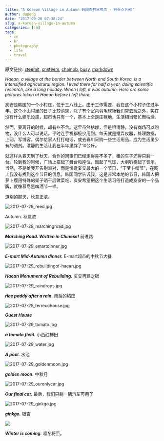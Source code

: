 ```yaml
---
title: "A Korean Village in Autumn 韩国农村秋意浓 - 谷哥点名#8"
author: dapeng
date: "2017-09-20 07:38:24"
slug: a-korean-village-in-autumn
categories: [cn]
tags: 
  - cn
  - kr
  - photography
  - life
  - travel
---
```


原文链接: [steemit](https://steemit.com/cn/@dapeng/a-korean-village-in-autumn), [cnsteem](https://cnsteem.com/cn/@dapeng/a-korean-village-in-autumn), [chainbb](https://chainbb.com/cn/@dapeng/a-korean-village-in-autumn), [busy](https://busy.org/cn/@dapeng/a-korean-village-in-autumn), [markdown](https://raw.githubusercontent.com/pzhaonet/steem_mirror/master/content/post/a-korean-village-in-autumn.md)

*Haean, a village at the border between North and South Korea, is a intensified agricultural region. I lived there for half a year, doing scientific research, like a long holiday. When I left, it was autumn. Here are some pictures taken at Haean before I left there.*


亥安是韩国的一个小村庄，位于三八线上。由于工作需要，我在这个小村子住过半年。这个小山村里的日子比较清淡，除了有个室内羽毛球场我们常去玩之外，实在没有什么娱乐设施，超市也只有一个，基本上全是庄稼地，生活相当繁忙而枯燥。


然而，要离开的时候，却有些不舍。这里虽然枯燥，但是很清静，没有商场可以购物，没什么人可以说话，平时连手机都极少用到。每天就是摆弄仪器，处理数据，上网，写博客。偶尔给家人打打电话，或去春川采购一些生活用品，成为生活里少有的调剂。清静的生活让我在半年里胖了10公斤。


就这样从春天到了秋天，合作的同事们已经走得差不多了，租的车子还得只剩一台。轮到我的时候，广场上搭起了舞台和座位，飘起了气球，大喇叭奏起了音乐。当然，不是给我开告别派对，而是恰逢亥安最大的一个节日，“干萝卜缨节”，在网上我没有找到这个节日的信息。韩国同学告诉我，这是非常本地的节日，韩国人把萝卜缨用特殊的架子晒干后做菜吃，亥安希望把这个生活习俗打造成亥安的一个品牌，就像慕尼黑啤酒节一样。


道别的那天，秋意正浓。



![2017-07-29_reed.jpg](https://steemitimages.com/DQma4xfycpAKNQjroZ5dNM7PjSR4rNrsaGUJwYbZrZtHYxo/2017-07-29_reed.jpg)


Autumn. 秋意浓 





![2017-07-29_marchingroad.jpg](https://steemitimages.com/DQmcLVje9NBGXX94d4J5q6JfD58Hds31oZoP2rL3MT4fxzt/2017-07-29_marchingroad.jpg)


***Marching Road. Written in Chinese!*** 前进路



![2017-07-29_emartdinner.jpg](https://steemitimages.com/DQmQBS3nk2L7mLLwzz1AKun2CAniHpb24YNPnV5JT4LHYju/2017-07-29_emartdinner.jpg)


 ***E-mart Mid-Autumn dinner.*** E-mart超市的中秋节大餐





![2017-07-29_rebuildingof-haean.jpg](https://steemitimages.com/DQmPqk3x1rSUpz1GJadtHmcvXjemc1D1Y8oRcjyVUED12Tv/2017-07-29_rebuildingof-haean.jpg)


***Haean Monument of Rebuilding.*** 亥安再建之碑





![2017-07-29_raindrops.jpg](https://steemitimages.com/DQmQ4aBUgwrodJ7vC8RQQ8jk6bmcTcrZbTHJsYF42i3xDfR/2017-07-29_raindrops.jpg)


***rice paddy after a rain.*** 雨后的稻田



![2017-07-29_terrecohouse.jpg](https://steemitimages.com/DQmdNpuFV2zzUhhJoZnmZVJiZLrZZYNCbe19gtfoQFxVSQ2/2017-07-29_terrecohouse.jpg)


***Guest House***





![2017-07-29_tomato.jpg](https://steemitimages.com/DQmbijDTGiDDXru8Y35D5jMEqw6LyEkVNtKv95A8t3QNmLT/2017-07-29_tomato.jpg)


***a tomato field.*** 小西红柿田





![2017-07-29_water.jpg](https://steemitimages.com/DQmNc3k5gKgoLhsa72ahaRqMJg2VAtrTgHpxk7eqjHybCZV/2017-07-29_water.jpg)


***A pool.*** 水池



![2017-07-29_goldenmoon.jpg](https://steemitimages.com/DQmddTSM9D5WM7R8oGoB52qjayehwsg35ceJBnUz2rH31zd/2017-07-29_goldenmoon.jpg)


***golden moon.*** 中秋月





![2017-07-29_ouronlycar.jpg](https://steemitimages.com/DQmUGwzKwpxfzXE5bsFYMdBsfSuJwgnkVmd4Mbf9tABoFpi/2017-07-29_ouronlycar.jpg)


***Our final car.*** 最后，我们只剩一辆汽车可用了 





![2017-07-29_ginkgo.jpg](https://steemitimages.com/DQmT8cWXzV9K9SQEkxNpvUpe5hwrRzFcwUbM7uUmTBDZZWr/2017-07-29_ginkgo.jpg)


***ginkgo.*** 银杏



![](http://www.bayceer.uni-bayreuth.de/terreco/en/developing/43708/86299/IMG_3879.JPG)


***Winter is coming.*** 凛冬将至。
